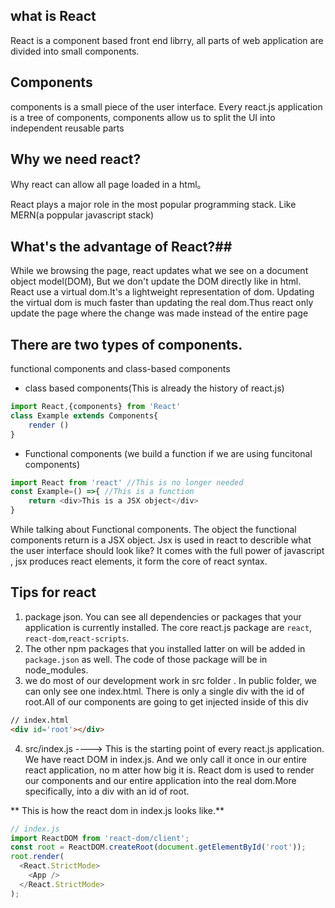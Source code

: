 ## what is React ##
React is a component based front end librry, all parts of web application are divided into small components.

## Components ##
components is a small piece of the user interface. Every react.js application is a tree of components, components allow us to split the UI into independent reusable parts

## Why we need react?
Why react can allow all page loaded in a html。

React plays a major role in the most popular programming stack. Like MERN(a poppular javascript stack)

## What's the advantage of React?##
While we browsing the page, react updates what we see on a document object model(DOM), But we don't update the DOM directly like in html. React use a virtual dom.It's a lightweight representation of dom. Updating the virtual dom is much faster than updating the real dom.Thus react only update the page where the change was made instead of the entire page


## There are two types of components. ##
functional components and class-based components

- class based components(This is already the history of react.js)

```JavaScript
import React,{components} from 'React'
class Example extends Components{
    render ()
}
```

- Functional components (we build a function if we are using funcitonal components)

```JavaScript
import React from 'react' //This is no longer needed
const Example=() =>{ //This is a function
    return <div>This is a JSX object</div>
}
```
While talking about Functional components. The object the functional components return is a JSX object. Jsx is used in react to describle what the user interface should look like? It comes with the full power of javascript , jsx produces react elements, it form the core of react syntax.

## Tips for react
1. package json. You can see all dependencies or packages that your application is currently installed. The core react.js package are ```react```, ```react-dom```,```react-scripts```.
2. The other npm packages that you installed latter on will be added in ```package.json``` as well. The code of those package will be in node_modules.
3. we do most of our development work in src folder . In public folder, we can only see one index.html. There is only a single div with the id of root.All of our components are going to get injected inside of this div
```html
// index.html
<div id='root'></div>
```
4. src/index.js ----> This is the starting point of every react.js application. We have react DOM in index.js. And we only call it once in our entire react application, no m atter how big it is. React dom is used to render our components and our entire application into the real dom.More specifically, into a div with an id of root.

** This is how the react dom in index.js looks like.**
```JavaScript
// index.js
import ReactDOM from 'react-dom/client';
const root = ReactDOM.createRoot(document.getElementById('root'));
root.render(
  <React.StrictMode>
    <App />
  </React.StrictMode>
);

```
